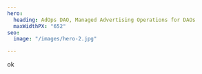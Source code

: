 ```yaml
---
hero:
  heading: AdOps DAO, Managed Advertising Operations for DAOs
  maxWidthPX: "652"
seo:
  image: "/images/hero-2.jpg"

---
```

ok